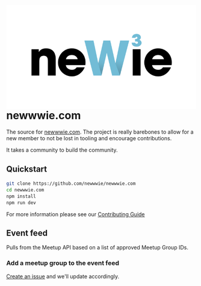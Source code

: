 <img 
  align="right"
  width="1600px"
  alt="Newwwie Logo"
  src="newwwie-logo.svg?sanitize=true" 
/>

# newwwie.com

The source for [newwwie.com](https://newwwie.com). The project is really barebones to allow for a new member to not be lost in tooling and encourage contributions. 

It takes a community to build the community.

## Quickstart

```sh
git clone https://github.com/newwwie/newwwie.com
cd newwwie.com
npm install
npm run dev
```

For more information please see our [Contributing Guide](CONTRIBUTING.md)

## Event feed

Pulls from the Meetup API based on a list of approved Meetup Group IDs. 

### Add a meetup group to the event feed

[Create an issue](https://github.com/newwwie/newwwie.com/issues/new?title=Request%20for%20new%20Meetup%20to%20be%20added%20to%20event%20stream&body=**Meetup%20Group%20URL:**%20**Meetup%20relevance:**) and we'll update accordingly.

